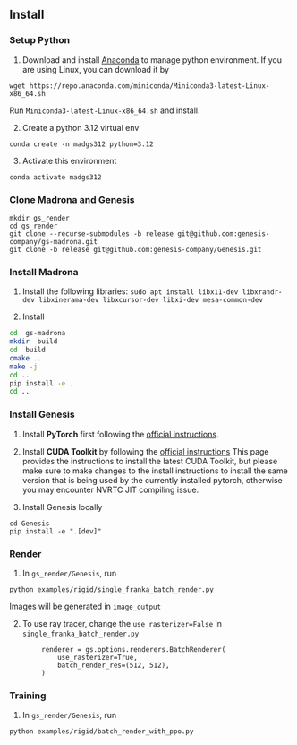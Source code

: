 ##  Install

###  Setup Python
1. Download and install [Anaconda](https://www.anaconda.com/download/success) to manage python environment. If you are using Linux, you can download it by
```
wget https://repo.anaconda.com/miniconda/Miniconda3-latest-Linux-x86_64.sh
```  

Run `Miniconda3-latest-Linux-x86_64.sh` and install.

2. Create a python 3.12 virtual env 
```
conda create -n madgs312 python=3.12
```

3. Activate this environment
```
conda activate madgs312
```

### Clone Madrona and Genesis
```
mkdir gs_render
cd gs_render
git clone --recurse-submodules -b release git@github.com:genesis-company/gs-madrona.git
git clone -b release git@github.com:genesis-company/Genesis.git
```

### Install Madrona
1. Install the following libraries: `sudo apt install libx11-dev libxrandr-dev libxinerama-dev libxcursor-dev libxi-dev mesa-common-dev`

2. Install
```sh
cd  gs-madrona
mkdir  build
cd  build
cmake ..
make -j
cd ..
pip install -e .
cd ..
```

### Install Genesis
1. Install **PyTorch** first following the [official instructions](https://pytorch.org/get-started/locally/).

2. Install **CUDA Toolkit** by following the [official instructions](https://developer.nvidia.com/cuda-downloads?target_os=Linux&target_arch=x86_64&Distribution=Ubuntu&target_version=22.04&target_type=deb_network)
This page provides the instructions to install the latest CUDA Toolkit, but please make sure to make changes to the install instructions to install the same version that is being used by the currently installed pytorch, otherwise you may encounter NVRTC JIT compiling issue.

3. Install Genesis locally
```
cd Genesis
pip install -e ".[dev]"
```

### Render
1. In `gs_render/Genesis`, run
```
python examples/rigid/single_franka_batch_render.py
```

Images will be generated in `image_output`

2. To use ray tracer, change the `use_rasterizer=False` in `single_franka_batch_render.py`
```
        renderer = gs.options.renderers.BatchRenderer(
            use_rasterizer=True,
            batch_render_res=(512, 512),
        )
```

### Training
1. In `gs_render/Genesis`, run
```
python examples/rigid/batch_render_with_ppo.py
```
